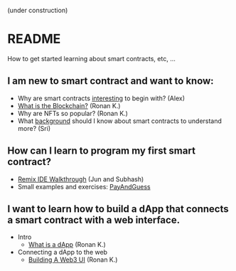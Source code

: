 (under construction)

# README

How to get started learning about smart contracts, etc, ...

## I am new to smart contract and want to know:

- Why are smart contracts [interesting](https://hackmd.io/@alexhkurz/BywKgFiMj) to begin with? (Alex)
- [What is the Blockchain?](https://hackmd.io/Suht-kalQauO-t3arTQB1Q) (Ronan K.)
- Why are NFTs so popular? (Ronan K.)
- What [background](https://hackmd.io/@sripkunda/background-for-smart-contracts) should I know about smart contracts to understand more? (Sri)

## How can I learn to program my first smart contract?

- [Remix IDE Walkthrough](https://hackmd.io/@JunYoon/BkfaCW_Zj) (Jun and Subhash)
- Small examples and exercises: [PayAndGuess](PayAndGuess/README.md)  

<!--## I understand the basics about smart contracts and want to do a small project to learn more.

- Jun and Subhash-->

## I want to learn how to build a dApp that connects a smart contract with a web interface.

- Intro
  - [What is a dApp](https://hackmd.io/AVZKD53wQBmbKd5Ctxz3AQ) (Ronan K.)
- Connecting a dApp to the web
  - [Building A Web3 UI](https://hackmd.io/UqFM8KQ6SCScLRQ5tMEdZA) (Ronan K.)




